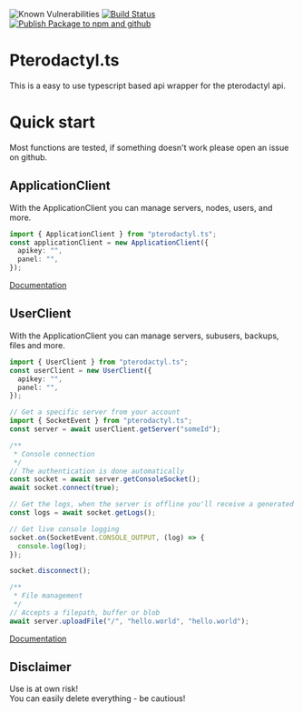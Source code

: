 ![Known Vulnerabilities](https://snyk.io/test/github/BothimTV/PterodactykAPI/badge.svg)
[![Build Status](https://github.com/BothimTV/PterodactylAPI/actions/workflows/build.yml/badge.svg)](https://github.com/BothimTV/PterodactylAPI/actions/workflows/main.yml)
[![Publish Package to npm and github](https://github.com/BothimTV/PterodactylAPI/actions/workflows/publish.yml/badge.svg)](https://github.com/BothimTV/PterodactylAPI/actions/workflows/publish.yml)

# Pterodactyl.ts

This is a easy to use typescript based api wrapper for the pterodactyl api.

# Quick start

Most functions are tested, if something doesn't work please open an issue on github.

## ApplicationClient

With the ApplicationClient you can manage servers, nodes, users, and more.

```ts
import { ApplicationClient } from "pterodactyl.ts";
const applicationClient = new ApplicationClient({
  apikey: "",
  panel: "",
});
```

[Documentation](https://pterots.bothimtv.com/classes/ApplicationClient.html)

## UserClient

With the ApplicationClient you can manage servers, subusers, backups, files and more.

```ts
import { UserClient } from "pterodactyl.ts";
const userClient = new UserClient({
  apikey: "",
  panel: "",
});
```

```ts
// Get a specific server from your account
import { SocketEvent } from "pterodactyl.ts";
const server = await userClient.getServer("someId");

/**
 * Console connection
 */
// The authentication is done automatically
const socket = await server.getConsoleSocket();
await socket.connect(true);

// Get the logs, when the server is offline you'll receive a generated log message
const logs = await socket.getLogs();

// Get live console logging
socket.on(SocketEvent.CONSOLE_OUTPUT, (log) => {
  console.log(log);
});

socket.disconnect();

/**
 * File management
 */
// Accepts a filepath, buffer or blob
await server.uploadFile("/", "hello.world", "hello.world");
```

[Documentation](https://pterots.bothimtv.com/classes/UserClient.html)

## Disclaimer

Use is at own risk!  
You can easily delete everything - be cautious!
